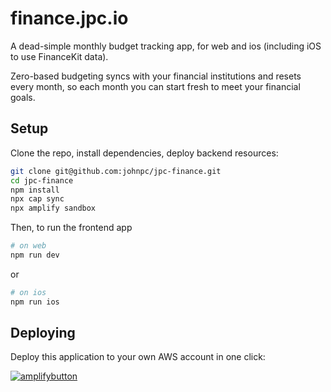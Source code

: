 # finance.jpc.io

A dead-simple monthly budget tracking app, for web and ios (including iOS to use FinanceKit data).

Zero-based budgeting syncs with your financial institutions and resets every month, so each month you can start fresh to meet your financial goals.

## Setup

Clone the repo, install dependencies, deploy backend resources:

```bash
git clone git@github.com:johnpc/jpc-finance.git
cd jpc-finance
npm install
npx cap sync
npx amplify sandbox
```

Then, to run the frontend app

```bash
# on web
npm run dev
```

or

```bash
# on ios
npm run ios
```

## Deploying

Deploy this application to your own AWS account in one click:

[![amplifybutton](https://oneclick.amplifyapp.com/button.svg)](https://console.aws.amazon.com/amplify/home#/deploy?repo=https://github.com/johnpc/jpc-finance)
